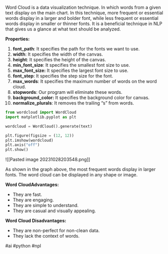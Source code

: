 Word Cloud is a data visualization technique. In which words from a given text display on the main chart. In this technique, more frequent or essential words display in a larger and bolder font, while less frequent or essential words display in smaller or thinner fonts. It is a beneficial technique in NLP that gives us a glance at what text should be analyzed.

**Properties:**

1. **font_path**: It specifies the path for the fonts we want to use.
2. **width**: It specifies the width of the canvas.
3. **height**: It specifies the height of the canvas.
4. **min_font_size**: It specifies the smallest font size to use.
5. **max_font_size:** It specifies the largest font size to use.
6. **font_step**: It specifies the step size for the font.
7. **max_words**: It specifies the maximum number of words on the word cloud.
8. **stopwords**: Our program will eliminate these words.
9. **background_color:** It specifies the background color for canvas.
10. **normalize_plurals**: It removes the trailing “s” from words.

```python
from wordcloud import WordCloud
import matplotlib.pyplot as plt

wordcloud = WordCloud().generate(text)

plt.figure(figsize = (12, 12))
plt.imshow(wordcloud)
plt.axis("off")
plt.show()
```

![[Pasted image 20231028203548.png]]

As shown in the graph above, the most frequent words display in larger fonts. The word cloud can be displayed in any shape or image.

**Word CloudAdvantages:**

- They are fast.
- They are engaging.
- They are simple to understand.
- They are casual and visually appealing.

**Word Cloud Disadvantages:**

- They are non-perfect for non-clean data.
- They lack the context of words.

#ai #python #npl